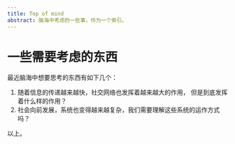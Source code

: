 ```yaml
---
title: Top of mind
abstract: 脑海中考虑的一些事，作为一个索引。
---
```

# 一些需要考虑的东西

最近脑海中想要思考的东西有如下几个：

1. 随着信息的传递越来越快，社交网络也发挥着越来越大的作用， 但是<Link src="社交网络" dest="social_network"/>到底发挥着什么样的作用？
2. 社会向前发展，系统也变得越来越复杂，我们需要理解这些系统的运作方式吗？

以上。
